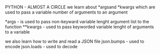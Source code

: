 PYTHON - ALMOST A CIRCLE
we learn about *argsand *kwargs which are used to pass a variable number of arguments to an argument

*args - is used to pass non-keyward variable lenght argument list to the function 
**kwargs - used to pass keyworded variable lenght of arguments to a variable

we also learn how to write and read a JSON file
json.bumps - used to encode
json.loads - used to decode
